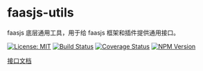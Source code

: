 # faasjs-utils

faasjs 底层通用工具，用于给 faasjs 框架和插件提供通用接口。

[![License: MIT](https://img.shields.io/npm/l/@faasjs/utils.svg)](https://github.com/faasjs/utils/blob/master/LICENSE)
[![Build Status](https://img.shields.io/travis/com/faasjs/utils.svg)](https://travis-ci.com/faasjs/utils)
[![Coverage Status](https://img.shields.io/codecov/c/github/faasjs/utils.svg)](https://codecov.io/gh/faasjs/utils)
[![NPM Version](https://img.shields.io/npm/v/@faasjs/utils.svg)](https://www.npmjs.com/package/@faasjs/utils)

[接口文档](https://github.com/faasjs/utils/blob/master/API.md)